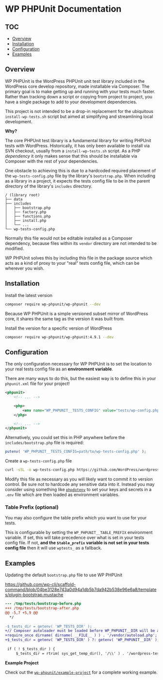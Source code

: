 # WP PHPUnit Documentation

## TOC

- [Overview](#overview)
- [Installation](#installation)
- [Configuration](#configuration)
- [Examples](#examples)

## Overview

WP PHPUnit is the WordPress PHPUnit unit test library included in the WordPress core develop repository, made installable via Composer. The primary goal is to make getting up and running with your tests much faster. Rather than tracking down a script or copying from project to project, you have a single package to add to your development dependencies.

This project is not intended to be a drop-in replacement for the ubiquitous `install-wp-tests.sh` script but aimed at simplifying and streamlining local development.

**Why?**

The core PHPUnit test library is a fundamental library for writing PHPUnit tests with WordPress. Historically, it has only been available to install via SVN checkout, usually from a `install-wp-tests.sh` script.
As a PHP _dependency_ it only makes sense that this should be installable via Composer with the rest of your dependencies.

One obstacle to achieving this is due to a hardcoded required placement of the `wp-tests-config.php` file by the library's `bootstrap.php`. 
When including as a library in a project, it expects the tests config file to be in the parent directory of the library's `includes` directory.

```
/ (library root)
├── data
├── includes
│   ├── bootstrap.php
│   ├── factory.php
│   ├── functions.php
│   ├── install.php
│   └── ...
└── wp-tests-config.php
```

Normally this file would not be editable installed as a Composer dependency, because files within its `vendor` directory are not intended to be modified.

WP PHPUnit solves this by including this file in the package source which acts as a kind of proxy to your "real" tests config file, which can be wherever you wish.

## Installation

Install the latest version

```sh
composer require wp-phpunit/wp-phpunit --dev
```

Because WP PHPUnit is a simple versioned subset mirror of WordPress core, it shares the same tag as the version it was built from.

Install the version for a specific version of WordPress

```sh
composer require wp-phpunit/wp-phpunit:4.9.1 --dev
```

## Configuration

The only configuration necessary for WP PHPUnit is to set the location to your real tests config file as an **environment variable**.

There are many ways to do this, but the easiest way is to define this in your `phpunit.xml` file for your project!

```xml
<phpunit>
    <!-- ... -->

    <php>
        <env name="WP_PHPUNIT__TESTS_CONFIG" value="tests/wp-config.php" />
    </php>

    <!-- ... -->
</phpunit>
```

Alternatively, you could set this in PHP anywhere before the `includes/bootstrap.php` file is required:

```php
putenv( 'WP_PHPUNIT__TESTS_CONFIG=path/to/wp-tests-config.php' );
```

Create a `wp-tests-config.php` file

```sh
curl -sSL -o wp-tests-config.php https://github.com/WordPress/wordpress-develop/raw/master/wp-tests-config-sample.php
```

Modify this file as necessary as you will likely want to commit it to version control. Be sure not to hardcode any sensitive data into it. Instead you may consider using something like [`phpdotenv`](https://github.com/vlucas/phpdotenv) to set your keys and secrets in a `.env` file which are then loaded as environment variables.

### Table Prefix (optional)

You may also configure the table prefix which you want to use for your tests.

This is configurable by setting the `WP_PHPUNIT__TABLE_PREFIX` environment variable. If set, this will take precedence over what is set in your tests config file. If not, **and the `$table_prefix` variable is not set in your tests config file** then it will use `wptests_` as a fallback. 

## Examples

Updating the default `bootstrap.php` file to use WP PHPUnit

https://github.com/wp-cli/scaffold-command/blob/04be3128e743a0d94a1db5b7da942b538e96e6a8/templates/plugin-bootstrap.mustache

```diff
--- /tmp/tests/bootstrap-before.php
+++ /tmp/tests/bootstrap-after.php
@@ -5,7 +5,9 @@
  */
 
-$_tests_dir = getenv( 'WP_TESTS_DIR' );
+// Composer autoloader must be loaded before WP_PHPUNIT__DIR will be available
+require_once dirname( dirname( __FILE__ ) ) . '/vendor/autoload.php';
+$_tests_dir = getenv( 'WP_TESTS_DIR' ) ?: getenv( 'WP_PHPUNIT__DIR' );
 
 if ( ! $_tests_dir ) {
     $_tests_dir = rtrim( sys_get_temp_dir(), '/\\' ) . '/wordpress-tests-lib';

```

**Example Project**

Check out the [`wp-phpunit/example-project`](https://github.com/wp-phpunit/example-project) for a complete working example.
